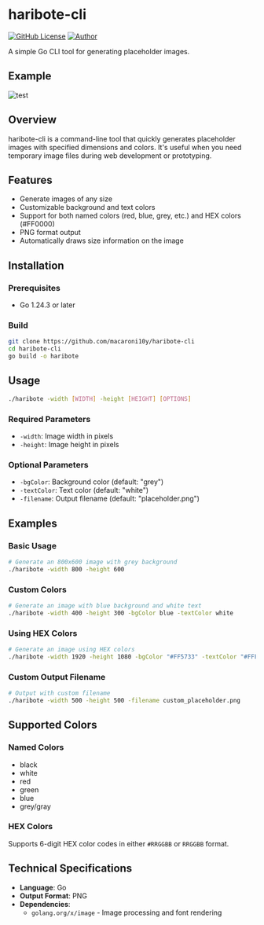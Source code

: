 # haribote-cli
[![GitHub License](https://img.shields.io/github/license/macaroni10y/haribote-cli)](https://github.com/macaroni10y/haribote-cli/blob/main/LICENSE)
[![Author](https://img.shields.io/badge/Author-macaroni10y-pink)](https://github.com/macaroni10y)

A simple Go CLI tool for generating placeholder images.

## Example
![test](https://github.com/user-attachments/assets/81f8047a-89de-4b30-9437-963b0997da3c)


## Overview

haribote-cli is a command-line tool that quickly generates placeholder images with specified dimensions and colors. It's useful when you need temporary image files during web development or prototyping.

## Features

- Generate images of any size
- Customizable background and text colors
- Support for both named colors (red, blue, grey, etc.) and HEX colors (#FF0000)
- PNG format output
- Automatically draws size information on the image

## Installation

### Prerequisites

- Go 1.24.3 or later

### Build

```bash
git clone https://github.com/macaroni10y/haribote-cli
cd haribote-cli
go build -o haribote
```

## Usage

```bash
./haribote -width [WIDTH] -height [HEIGHT] [OPTIONS]
```

### Required Parameters

- `-width`: Image width in pixels
- `-height`: Image height in pixels

### Optional Parameters

- `-bgColor`: Background color (default: "grey")
- `-textColor`: Text color (default: "white")
- `-filename`: Output filename (default: "placeholder.png")

## Examples

### Basic Usage

```bash
# Generate an 800x600 image with grey background
./haribote -width 800 -height 600
```

### Custom Colors

```bash
# Generate an image with blue background and white text
./haribote -width 400 -height 300 -bgColor blue -textColor white
```

### Using HEX Colors

```bash
# Generate an image using HEX colors
./haribote -width 1920 -height 1080 -bgColor "#FF5733" -textColor "#FFFFFF"
```

### Custom Output Filename

```bash
# Output with custom filename
./haribote -width 500 -height 500 -filename custom_placeholder.png
```

## Supported Colors

### Named Colors

- black
- white
- red
- green
- blue
- grey/gray

### HEX Colors

Supports 6-digit HEX color codes in either `#RRGGBB` or `RRGGBB` format.

## Technical Specifications

- **Language**: Go
- **Output Format**: PNG
- **Dependencies**: 
  - `golang.org/x/image` - Image processing and font rendering
